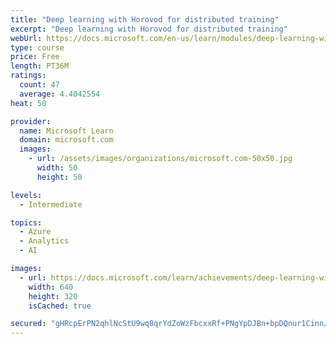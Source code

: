 ```yaml
---
title: "Deep learning with Horovod for distributed training"
excerpt: "Deep learning with Horovod for distributed training"
webUrl: https://docs.microsoft.com/en-us/learn/modules/deep-learning-with-horovod-distributed-training/
type: course
price: Free
length: PT36M
ratings:
  count: 47
  average: 4.4042554
heat: 50

provider:
  name: Microsoft Learn
  domain: microsoft.com
  images:
    - url: /assets/images/organizations/microsoft.com-50x50.jpg
      width: 50
      height: 50

levels:
  - Intermediate

topics:
  - Azure
  - Analytics
  - AI

images:
  - url: https://docs.microsoft.com/learn/achievements/deep-learning-with-horovod-distributed-training-social.png
    width: 640
    height: 320
    isCached: true

secured: "gHRcpErPN2qhlNcStU9wq8qrYdZoWzFbcxxRf+PNgYpDJBn+bpDQnur1Cinn/xDEGmS7a74nZZXaPG6m/ARXv4TEg0Q35HWiC3D3AhaVs0yr+WDMUkWtAWBE3Rf5o6Z+SY+17JZm6u1Z1+m4CLOp4gQ8FnPToqll9ZsFW09SMpbJ75a/wHfoFhmGi9xB+XdTDiPVKcl05bVXaT1STNezjV2Pr53rUAzRN6jR0i9Bv5sY+VYycx8tUA+LoU946NfPrWcz6q0vJ/+ONzcKV327UUZTUIeTVB49R7JScLHWGYHsFF6ToYvV0jPwSB886T5VN17cjrVpBITlb9JuReVBI+/BW60zIYOaGuWTVtwyBr9HgMxhIACWnGw9cAsxL/9oTA1AGGPsHEsQYgcXsS+mPG25+PznGOl663GoxHvAPRI=;vL3uqlH7NcVeFuv73kDPNg=="
---
```


